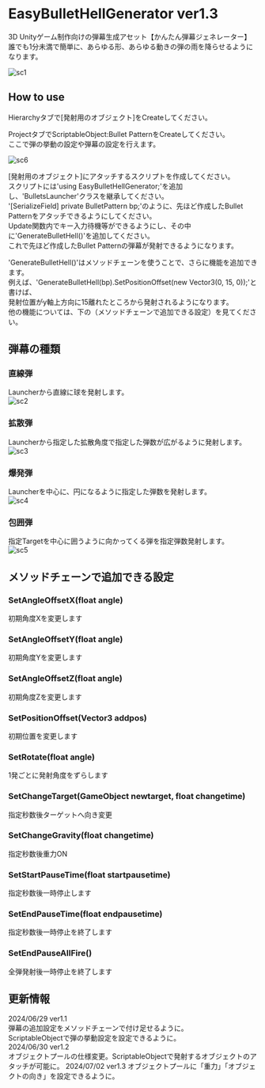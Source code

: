 # EasyBulletHellGenerator ver1.3
3D Unityゲーム制作向けの弾幕生成アセット【かんたん弾幕ジェネレーター】  
誰でも1分未満で簡単に、あらゆる形、あらゆる動きの弾の雨を降らせるようになります。

![sc1](https://github.com/NoranekoSan1000/EasyBulletHellGenerater/blob/main/img/sc1.png)

  
## How to use
Hierarchyタブで[発射用のオブジェクト]をCreateしてください。  

ProjectタブでScriptableObject:Bullet PatternをCreateしてください。  
ここで弾の挙動の設定や弾幕の設定を行えます。  

![sc6](https://github.com/NoranekoSan1000/EasyBulletHellGenerater/blob/main/img/sc6.png)

[発射用のオブジェクト]にアタッチするスクリプトを作成してください。  
スクリプトには'using EasyBulletHellGenerator;'を追加し、'BulletsLauncher'クラスを継承してください。  
'[SerializeField] private BulletPattern bp;'のように、先ほど作成したBullet Patternをアタッチできるようにしてください。  
Update関数内でキー入力待機等ができるようにし、その中に'GenerateBulletHell()'を追加してください。  
これで先ほど作成したBullet Patternの弾幕が発射できるようになります。  

'GenerateBulletHell()'はメソッドチェーンを使うことで、さらに機能を追加できます。  
例えば、'GenerateBulletHell(bp).SetPositionOffset(new Vector3(0, 15, 0));'と書けば、  
発射位置がy軸上方向に15離れたところから発射されるようになります。  
他の機能については、下の（メソッドチェーンで追加できる設定）を見てください。  

## 弾幕の種類  


### 直線弾  
Launcherから直線に球を発射します。  
![sc2](https://github.com/NoranekoSan1000/EasyBulletHellGenerater/blob/main/img/sc2.png)

### 拡散弾  
Launcherから指定した拡散角度で指定した弾数が広がるように発射します。  
![sc3](https://github.com/NoranekoSan1000/EasyBulletHellGenerater/blob/main/img/sc3.png)

### 爆発弾  
Launcherを中心に、円になるように指定した弾数を発射します。  
![sc4](https://github.com/NoranekoSan1000/EasyBulletHellGenerater/blob/main/img/sc4.png)

### 包囲弾   
指定Targetを中心に囲うように向かってくる弾を指定弾数発射します。  
![sc5](https://github.com/NoranekoSan1000/EasyBulletHellGenerater/blob/main/img/sc5.png)

  
## メソッドチェーンで追加できる設定

### SetAngleOffsetX(float angle)  
初期角度Xを変更します

### SetAngleOffsetY(float angle)  
初期角度Yを変更します

### SetAngleOffsetZ(float angle)  
初期角度Zを変更します

### SetPositionOffset(Vector3 addpos)  
初期位置を変更します

### SetRotate(float angle)  
1発ごとに発射角度をずらします

### SetChangeTarget(GameObject newtarget, float changetime)  
指定秒数後ターゲットへ向き変更

### SetChangeGravity(float changetime)  
指定秒数後重力ON

### SetStartPauseTime(float startpausetime)  
指定秒数後一時停止します

### SetEndPauseTime(float endpausetime)  
指定秒数後一時停止を終了します

### SetEndPauseAllFire()  
全弾発射後一時停止を終了します


## 更新情報
2024/06/29 ver1.1  
弾幕の追加設定をメソッドチェーンで付け足せるように。  
ScriptableObjectで弾の挙動設定を設定できるように。  
2024/06/30 ver1.2  
オブジェクトプールの仕様変更。ScriptableObjectで発射するオブジェクトのアタッチが可能に。
2024/07/02 ver1.3
オブジェクトプールに「重力」「オブジェクトの向き」を設定できるように。
